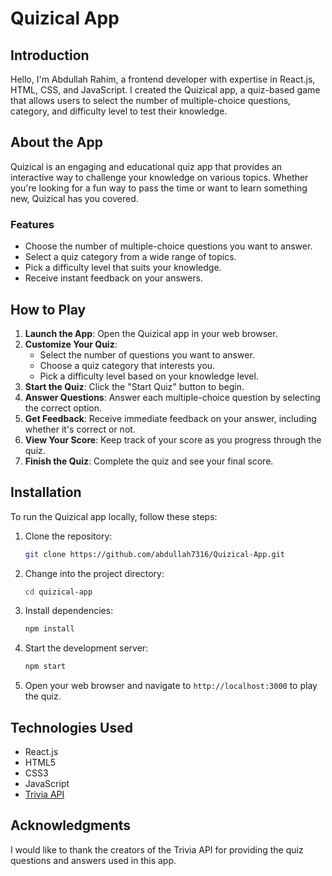# Quizical App

## Introduction
Hello, I'm Abdullah Rahim, a frontend developer with expertise in React.js, HTML, CSS, and JavaScript. I created the Quizical app, a quiz-based game that allows users to select the number of multiple-choice questions, category, and difficulty level to test their knowledge.

## About the App

Quizical is an engaging and educational quiz app that provides an interactive way to challenge your knowledge on various topics. Whether you're looking for a fun way to pass the time or want to learn something new, Quizical has you covered.

### Features
- Choose the number of multiple-choice questions you want to answer.
- Select a quiz category from a wide range of topics.
- Pick a difficulty level that suits your knowledge.
- Receive instant feedback on your answers.

## How to Play
1. **Launch the App**: Open the Quizical app in your web browser.
2. **Customize Your Quiz**:
   - Select the number of questions you want to answer.
   - Choose a quiz category that interests you.
   - Pick a difficulty level based on your knowledge level.
3. **Start the Quiz**: Click the "Start Quiz" button to begin.
4. **Answer Questions**: Answer each multiple-choice question by selecting the correct option.
5. **Get Feedback**: Receive immediate feedback on your answer, including whether it's correct or not.
6. **View Your Score**: Keep track of your score as you progress through the quiz.
7. **Finish the Quiz**: Complete the quiz and see your final score.

## Installation
To run the Quizical app locally, follow these steps:

1. Clone the repository:

   ```bash
   git clone https://github.com/abdullah7316/Quizical-App.git
   ```


2. Change into the project directory:

   ```bash
   cd quizical-app
   ```

3. Install dependencies:

   ```bash
   npm install
   ```

4. Start the development server:

   ```bash
   npm start
   ```

5. Open your web browser and navigate to `http://localhost:3000` to play the quiz.

## Technologies Used
- React.js
- HTML5
- CSS3
- JavaScript
- [Trivia API](https://opentdb.com/api_config.php)

## Acknowledgments
I would like to thank the creators of the Trivia API for providing the quiz questions and answers used in this app. 

